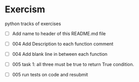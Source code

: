 # Exercism
python tracks of exercises

- [ ] Add name to header of this README.md file
- [ ] 004 Add Description to each function comment
- [ ] 004 Add blank line in between each function
- [ ] 005 task 1: all three must be true to return True condition.
- [ ] 005 run tests on code and resubmit

